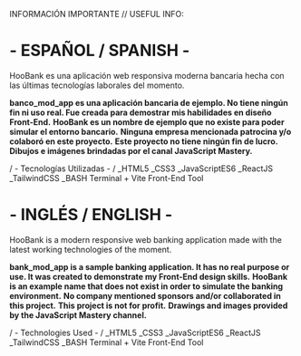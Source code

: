 INFORMACIÓN IMPORTANTE // USEFUL INFO:


# - ESPAÑOL / SPANISH - #

HooBank es una aplicación web responsiva moderna bancaria hecha con las últimas tecnologías laborales del momento.

**banco_mod_app es una aplicación bancaria de ejemplo. No tiene ningún fin ni uso real. Fue creada para demostrar mis habilidades en diseño Front-End.**
**HooBank es un nombre de ejemplo que no existe para poder simular el entorno bancario.**
**Ninguna empresa mencionada patrocina y/o colaboró en este proyecto.**
**Este proyecto no tiene ningún fin de lucro.**
**Dibujos e imágenes brindadas por el canal JavaScript Mastery.**

/ - Tecnologías Utilizadas - /
_HTML5
_CSS3
_JavaScriptES6
_ReactJS
_TailwindCSS
_BASH Terminal + Vite Front-End Tool


# - INGLÉS / ENGLISH - #

HooBank is a modern responsive web banking application made with the latest working technologies of the moment.

**bank_mod_app is a sample banking application. It has no real purpose or use. It was created to demonstrate my Front-End design skills.**
**HooBank is an example name that does not exist in order to simulate the banking environment.**
**No company mentioned sponsors and/or collaborated in this project.**
**This project is not for profit.**
**Drawings and images provided by the JavaScript Mastery channel.**

/ - Technologies Used - /
_HTML5
_CSS3
_JavaScriptES6
_ReactJS
_TailwindCSS
_BASH Terminal + Vite Front-End Tool
